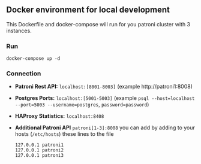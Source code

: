 ## Docker environment for local development

This Dockerfile and docker-compose will run for you patroni cluster with 3 instances.

### Run

```
docker-compose up -d
```

### Connection

- **Patroni Rest API:** `localhost:[8001-8003]` (example http://patroni1:8008)
- **Postgres Ports:** `localhost:[5001-5003]` (example `psql --host=localhost --port=5003 --username=postgres`, `password=password`)
- **HAProxy Statistics:** `localhost:8408`


- **Additional Patroni API** `patroni[1-3]:8008` you can add by adding to your hosts
  (`/etc/hosts`) these lines to the file
  ``` 
  127.0.0.1 patroni1
  127.0.0.1 patroni2
  127.0.0.1 patroni3
  ```
